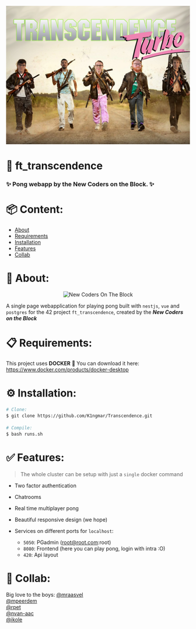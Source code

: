 
<p align="center">
  <img alt="New Coders On The Block" src="./src/img/transcendence turbo.png"/>
</p>

# 🚀 ft_transcendence
### ✨ Pong webapp by the New Coders on the Block. ✨

# 📦 Content:
* [About](#-about)
* [Requirements](#-requirements)
* [Installation](#%EF%B8%8F-installation)
* [Features](#-features)
* [Collab](#-collab)

# 📝 About:
<p align="center">
  <img alt="New Coders On The Block" src="./src/img/new coders.png"/>
</p>

A single page webapplication for playing pong built with `nestjs`, `vue` and `postgres` for the 42 project `ft_transcendence`, created by the ***New Coders on the Block***

# 📋 Requirements:

This project uses **DOCKER** 🤢 You can download it here:  
https://www.docker.com/products/docker-desktop

# ⚙️ Installation:
```bash
# Clone:
$ git clone https://github.com/K1ngmar/Transcendence.git

# Compile:
$ bash runs.sh
```

# ✅ Features:

> The whole cluster can be setup with just a `single` docker command 

* Two factor authentication

* Chatrooms

* Real time multiplayer pong

* Beautiful responsive design (we hope)

* Services on different ports for `localhost`:
	* `5050`: PGadmin (root@root.com:root)
	* `8080`: Frontend (here you can play pong, login with intra :O)
	* `420`:  Api layout

# 💖 Collab:
Big love to the boys:
[@mraasvel](https://github.com/mraasvel)  
[@mpeerdem](https://github.com/Maqrkk)  
[@rpet](https://github.com/rpet91)  
[@nvan-aac](https://github.com/vanaacken)  
[@ikole](https://github.com/K1ngmar)  
